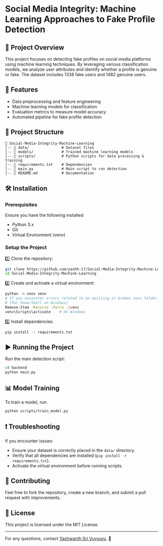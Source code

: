 # Social Media Integrity: Machine Learning Approaches to Fake Profile Detection

## 📌 Project Overview
This project focuses on detecting fake profiles on social media platforms using machine learning techniques. By leveraging various classification models, we analyze user attributes and identify whether a profile is genuine or fake. The dataset includes 1338 fake users and 1482 genuine users.

## 🚀 Features
- Data preprocessing and feature engineering
- Machine learning models for classification
- Evaluation metrics to measure model accuracy
- Automated pipeline for fake profile detection

## 📂 Project Structure
```
📁 Social-Media-Integrity-Machine-Learning
│-- 📂 data/               # Dataset files
│-- 📂 models/             # Trained machine learning models
│-- 📂 scripts/            # Python scripts for data processing & training
│-- 📜 requirements.txt    # Dependencies
│-- 📜 main.py             # Main script to run detection
│-- 📜 README.md           # Documentation
```

## 🛠️ Installation
### **Prerequisites**
Ensure you have the following installed:
- Python 3.x
- Git
- Virtual Environment (venv)

### **Setup the Project**
1️⃣ Clone the repository:
```bash
git clone https://github.com/yashh-17/Social-Media-Integrity-Machine-Learning--Approaches-to-Fake-Profile-Detection.git
cd Social-Media-Integrity-Machine-Learning
```

2️⃣ Create and activate a virtual environment:
```bash
python -m venv venv
# If you encounter errors related to an existing or broken venv folder, remove it:
# (For PowerShell on Windows)
Remove-Item -Recurse -Force .\venv
venv\Scripts\activate    # On Windows
```

3️⃣ Install dependencies:
```bash
pip install -r requirements.txt
```

## ▶️ Running the Project
Run the main detection script:
```bash
cd backend
python main.py
```

## 📊 Model Training
To train a model, run:
```bash
python scripts/train_model.py
```

## ❗ Troubleshooting
If you encounter issues:
- Ensure your dataset is correctly placed in the `data/` directory.
- Verify that all dependencies are installed (`pip install -r requirements.txt`).
- Activate the virtual environment before running scripts.

## 🤝 Contributing
Feel free to fork the repository, create a new branch, and submit a pull request with improvements.

## 📜 License
This project is licensed under the MIT License.

---
For any questions, contact [Yashwanth Sri Vuyyuru](mailto:yaswanthvuyyuru@gmail.com). 🚀

